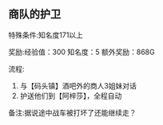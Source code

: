 ## 商队的护卫
特殊条件:知名度171以上

奖励:经验值：300 知名度：5 额外奖励：868G

流程:

1. 与【码头镇】酒吧外的商人3姐妹对话
2. 护送他们到【阿梓莎】，全程自动


备注:据说途中战车被打坏了还能继续走？

